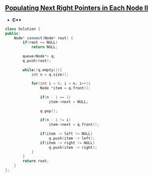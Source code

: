 ## [Populating Next Right Pointers in Each Node II](https://leetcode.com/problems/populating-next-right-pointers-in-each-node-ii/)

* **C++**
```cpp
class Solution {
public:
    Node* connect(Node* root) {
        if(root == NULL)    
            return NULL;
        
        queue<Node*> q;
        q.push(root);
        
        while(!q.empty()){
            int n = q.size();
            
            for(int i = 0; i < n; i++){
                Node *item = q.front();
                
                if(n - 1 == 1)
                    item->next = NULL;
                
                q.pop();
                
                if(n - 1 != i)
                    item->next = q.front();
                
                if(item -> left != NULL)
                    q.push(item -> left);
                if(item -> right != NULL)
                    q.push(item -> right);
            }
        }
        return root;   
    }
};
```
